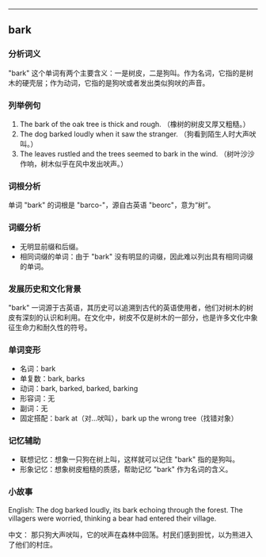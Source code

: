 
---------------
## bark
### 分析词义
"bark" 这个单词有两个主要含义：一是树皮，二是狗叫。作为名词，它指的是树木的硬壳层；作为动词，它指的是狗吠或者发出类似狗吠的声音。

### 列举例句
1. The bark of the oak tree is thick and rough. （橡树的树皮又厚又粗糙。）
2. The dog barked loudly when it saw the stranger. （狗看到陌生人时大声吠叫。）
3. The leaves rustled and the trees seemed to bark in the wind. （树叶沙沙作响，树木似乎在风中发出吠声。）

### 词根分析
单词 "bark" 的词根是 "barco-"，源自古英语 "beorc"，意为“树”。

### 词缀分析
- 无明显前缀和后缀。
- 相同词缀的单词：由于 "bark" 没有明显的词缀，因此难以列出具有相同词缀的单词。

### 发展历史和文化背景
"bark" 一词源于古英语，其历史可以追溯到古代的英语使用者，他们对树木的树皮有深刻的认识和利用。在文化中，树皮不仅是树木的一部分，也是许多文化中象征生命力和耐久性的符号。

### 单词变形
- 名词：bark
- 单复数：bark, barks
- 动词：bark, barked, barked, barking
- 形容词：无
- 副词：无
- 固定搭配：bark at（对...吠叫），bark up the wrong tree（找错对象）

### 记忆辅助
- 联想记忆：想象一只狗在树上叫，这样就可以记住 "bark" 指的是狗叫。
- 形象记忆：想象树皮粗糙的质感，帮助记忆 "bark" 作为名词的含义。

### 小故事
English:
The dog barked loudly, its bark echoing through the forest. The villagers were worried, thinking a bear had entered their village.

中文：
那只狗大声吠叫，它的吠声在森林中回荡。村民们感到担忧，以为熊进入了他们的村庄。


